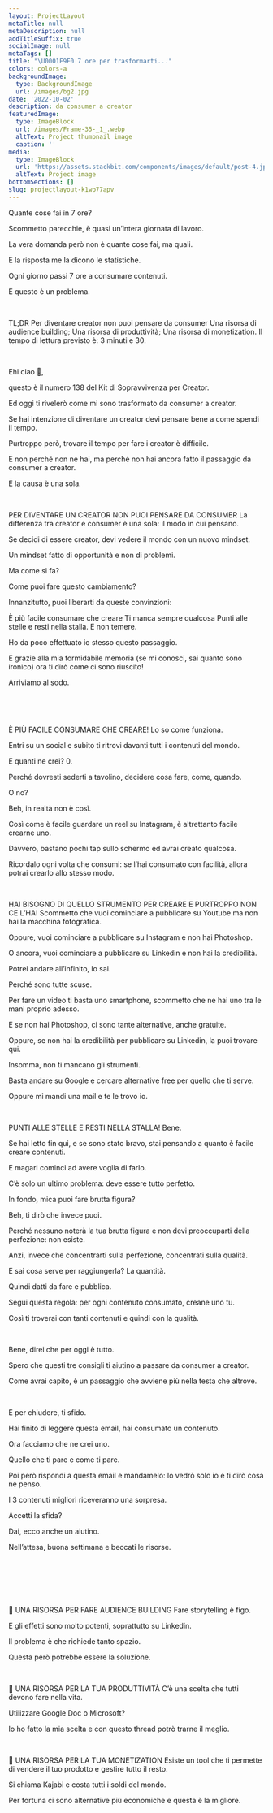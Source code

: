 ```yaml
---
layout: ProjectLayout
metaTitle: null
metaDescription: null
addTitleSuffix: true
socialImage: null
metaTags: []
title: "\U0001F9F0 7 ore per trasformarti..."
colors: colors-a
backgroundImage:
  type: BackgroundImage
  url: /images/bg2.jpg
date: '2022-10-02'
description: da consumer a creator
featuredImage:
  type: ImageBlock
  url: /images/Frame-35-_1_.webp
  altText: Project thumbnail image
  caption: ''
media:
  type: ImageBlock
  url: 'https://assets.stackbit.com/components/images/default/post-4.jpeg'
  altText: Project image
bottomSections: []
slug: projectlayout-k1wb77apv
---
```

Quante cose fai in 7 ore?

Scommetto parecchie, è quasi un’intera giornata di lavoro.

La vera domanda però non è quante cose fai, ma quali.

E la risposta me la dicono le statistiche.

Ogni giorno passi 7 ore a consumare contenuti.

E questo è un problema.

​

TL;DR
Per diventare creator non puoi pensare da consumer
Una risorsa di audience building;
Una risorsa di produttività;
Una risorsa di monetization.
Il tempo di lettura previsto è: 3 minuti e 30.

​

Ehi ciao 👋,

questo è il numero 138 del Kit di Sopravvivenza per Creator.

Ed oggi ti rivelerò come mi sono trasformato da consumer a creator.

Se hai intenzione di diventare un creator devi pensare bene a come spendi il tempo.

Purtroppo però, trovare il tempo per fare i creator è difficile.

E non perché non ne hai, ma perché non hai ancora fatto il passaggio da consumer a creator.

E la causa è una sola.

​

PER DIVENTARE UN CREATOR NON PUOI PENSARE DA CONSUMER
La differenza tra creator e consumer è una sola: il modo in cui pensano.

Se decidi di essere creator, devi vedere il mondo con un nuovo mindset.

Un mindset fatto di opportunità e non di problemi.

Ma come si fa?

Come puoi fare questo cambiamento?

Innanzitutto, puoi liberarti da queste convinzioni:

È più facile consumare che creare
Ti manca sempre qualcosa
Punti alle stelle e resti nella stalla.
E non temere.

Ho da poco effettuato io stesso questo passaggio.

E grazie alla mia formidabile memoria (se mi conosci, sai quanto sono ironico) ora ti dirò come ci sono riuscito!

Arriviamo al sodo.

​

​

È PIÙ FACILE CONSUMARE CHE CREARE!
Lo so come funziona.

Entri su un social e subito ti ritrovi davanti tutti i contenuti del mondo.

E quanti ne crei? 0.

Perché dovresti sederti a tavolino, decidere cosa fare, come, quando.

O no?

Beh, in realtà non è così.

Così come è facile guardare un reel su Instagram, è altrettanto facile crearne uno.

Davvero, bastano pochi tap sullo schermo ed avrai creato qualcosa.

Ricordalo ogni volta che consumi: se l’hai consumato con facilità, allora potrai crearlo allo stesso modo.

​

HAI BISOGNO DI QUELLO STRUMENTO PER CREARE E PURTROPPO NON CE L’HAI
Scommetto che vuoi cominciare a pubblicare su Youtube ma non hai la macchina fotografica.

Oppure, vuoi cominciare a pubblicare su Instagram e non hai Photoshop.

O ancora, vuoi cominciare a pubblicare su Linkedin e non hai la credibilità.

Potrei andare all’infinito, lo sai.

Perché sono tutte scuse.

Per fare un video ti basta uno smartphone, scommetto che ne hai uno tra le mani proprio adesso.

E se non hai Photoshop, ci sono tante alternative, anche gratuite.

Oppure, se non hai la credibilità per pubblicare su Linkedin, la puoi trovare qui.​

Insomma, non ti mancano gli strumenti.

Basta andare su Google e cercare alternative free per quello che ti serve.

Oppure mi mandi una mail e te le trovo io.

​

PUNTI ALLE STELLE E RESTI NELLA STALLA!
Bene.

Se hai letto fin qui, e se sono stato bravo, stai pensando a quanto è facile creare contenuti.

E magari cominci ad avere voglia di farlo.

C’è solo un ultimo problema: deve essere tutto perfetto.

In fondo, mica puoi fare brutta figura?

Beh, ti dirò che invece puoi.

Perché nessuno noterà la tua brutta figura e non devi preoccuparti della perfezione: non esiste.

Anzi, invece che concentrarti sulla perfezione, concentrati sulla qualità.

E sai cosa serve per raggiungerla? La quantità.

Quindi datti da fare e pubblica.

Segui questa regola: per ogni contenuto consumato, creane uno tu.

Così ti troverai con tanti contenuti e quindi con la qualità.

​

Bene, direi che per oggi è tutto.

Spero che questi tre consigli ti aiutino a passare da consumer a creator.

Come avrai capito, è un passaggio che avviene più nella testa che altrove.

​

E per chiudere, ti sfido.

Hai finito di leggere questa email, hai consumato un contenuto.

Ora facciamo che ne crei uno.

Quello che ti pare e come ti pare.

Poi però rispondi a questa email e mandamelo: lo vedrò solo io e ti dirò cosa ne penso.

I 3 contenuti migliori riceveranno una sorpresa.

Accetti la sfida?

Dai, ecco anche un aiutino.

Nell’attesa, buona settimana e beccati le risorse.

​

​

​

👥 UNA RISORSA PER FARE AUDIENCE BUILDING
Fare storytelling è figo.

E gli effetti sono molto potenti, soprattutto su Linkedin.

Il problema è che richiede tanto spazio.

​Questa però potrebbe essere la soluzione.​

​

🚀 UNA RISORSA PER LA TUA PRODUTTIVITÀ
C’è una scelta che tutti devono fare nella vita.

Utilizzare Google Doc o Microsoft?

​Io ho fatto la mia scelta e con questo thread potrò trarne il meglio.​

​

💸 UNA RISORSA PER LA TUA MONETIZATION
Esiste un tool che ti permette di vendere il tuo prodotto e gestire tutto il resto.

Si chiama Kajabi e costa tutti i soldi del mondo.

​Per fortuna ci sono alternative più economiche e questa è la migliore.
